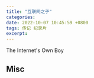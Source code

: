 ```yaml
---
title: "互联网之子"
categories: 
date: 2022-10-07 10:45:59 +0800
tags: 传记 纪录片
excerpt: 
---
```



The Internet's Own Boy















## Misc









